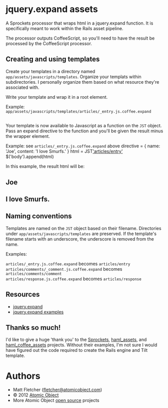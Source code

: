 # jquery.expand assets

A Sprockets processor that wraps html in a jquery.expand function. It is specifically meant to work within the Rails asset pipeline.

The processor outputs CoffeeScript, so you'll need to have the result be processed by the CoffeeScript processor.

## Creating and using templates

Create your templates in a directory named `app/assets/javascripts/templates`. Organize your templats within subdirectories. I personally organize them based on what resource they're associated with.

Write your template and wrap it in a root element.

Example: `app/assets/javascripts/templates/articles/_entry.js.coffee.expand`
    <div>
      <h2 class='name'></h2>
      <p class='content'></p>
    </div>

Your template is now available to Javascript as a function on the `JST` object. Pass an expand directive to the function and you'll be given the result minus the wrapper element.

Example: see `articles/_entry.js.coffee.expand` above
    directive = { name: 'Joe', content: 'I love Smurfs.' }
    html = JST['articles/entry'](directive)
    $('body').append(html)

In this example, the result html will be:
    <h2 class='name'>Joe<h2>
    <p class='content'>I love Smurfs.</p>

## Naming conventions

Templates are named on the `JST` object based on their filename. Directories under `app/assets/javascripts/templates` are preserved. If the template's filename starts with an underscore, the underscore is removed from the name.

Examples:

`articles/_entry.js.coffee.expand` becomes `articles/entry`  
`articles/comments/_comment.js.coffee.expand` becomes `articles/comments/comment`  
`articles/response.js.coffee.expand` becomes `articles/response`  

## Resources

* [jquery.expand](https://github.com/atomicobject/jquery.expand)
* [jquery.expand examples](http://spin.atomicobject.com/2011/07/10/jquery-expand-examples/)

## Thanks so much!

I'd like to give a huge 'thank you' to the [Sprockets](https://github.com/sstephenson/sprockets), [haml_assets](https://github.com/infbio/haml_assets), and [haml_coffee_assets](https://github.com/netzpirat/haml_coffee_assets) projects. Without their examples, I'm not sure I would have figured out the code required to create the Rails engine and Tilt template.

Authors
=======
* Matt Fletcher (fletcher@atomicobject.com)
* © 2012 [Atomic Object](http://www.atomicobject.com/)
* More Atomic Object [open source](http://www.atomicobject.com/pages/Software+Commons) projects

